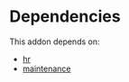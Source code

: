 # Dependencies

This addon depends on:

- [hr](https://github.com/bringout/oca-ocb-hr/tree/f288f1185aa474d2fbc3385a757b169c442c3acf/odoo-bringout-oca-ocb-hr)
- [maintenance](https://github.com/bringout/oca-ocb-vertical-industry/tree/b20a71aa887f097f835c1d9682be635a67653ad9/odoo-bringout-oca-ocb-maintenance)
